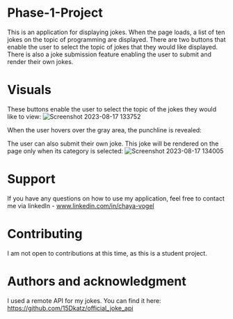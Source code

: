 # Phase-1-Project
This is an application for displaying jokes. When the page loads, a list of ten jokes on the topic of programming are displayed.
There are two buttons that enable the user to select the topic of jokes that they would like displayed.
There is also a joke submission feature enabling the user to submit and render their own jokes.

# Visuals
These buttons enable the user to select the topic of the jokes they would like to view:
![Screenshot 2023-08-17 133752](https://github.com/chayavogel/Phase-1-Project/assets/118293488/fe87a10a-398e-47bc-b3b2-8b7e790f4deb)

When the user hovers over the gray area, the punchline is revealed:


The user can also submit their own joke. This joke will be rendered on the page only when its category is selected:
![Screenshot 2023-08-17 134005](https://github.com/chayavogel/Phase-1-Project/assets/118293488/65eaab95-eb29-4bb0-a9e1-a47bbdd98ee8)

# Support
If you have any questions on how to use my application, feel free to contact me via linkedIn - www.linkedin.com/in/chaya-vogel

# Contributing
I am not open to contributions at this time, as this is a student project.

# Authors and acknowledgment
I used a remote API for my jokes. You can find it here: https://github.com/15Dkatz/official_joke_api
